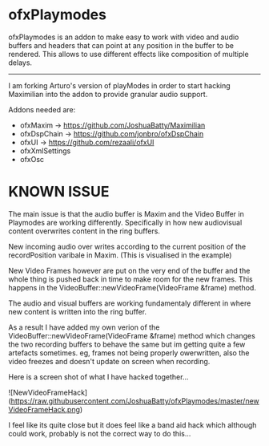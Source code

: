 ofxPlaymodes
============

ofxPlaymodes is an addon to make easy to work with video and audio buffers and headers that can point at any position in the buffer to be rendered. This allows to use different effects like composition of multiple delays.

**************************************************
I am forking Arturo's version of playModes in order to start hacking Maximilian into the addon to provide granular audio support. 


Addons needed are:
- ofxMaxim -> https://github.com/JoshuaBatty/Maximilian
- ofxDspChain -> https://github.com/jonbro/ofxDspChain
- ofxUI -> https://github.com/rezaali/ofxUI
- ofxXmlSettings
- ofxOsc

KNOWN ISSUE
============
The main issue is that the audio buffer is Maxim and the Video Buffer in Playmodes are working differently. Specifically in how new audiovisual content overwrites content in the ring buffers. 

New incoming audio over writes according to the current position of the recordPosition varibale in Maxim. (This is visualised in the example)

New Video Frames however are put on the very end of the buffer and the whole thing is pushed back in time to make room for the new frames. This happens in the VideoBuffer::newVideoFrame(VideoFrame &frame) method. 

The audio and visual buffers are working fundamentaly different in where new content is written into the ring buffer.  


As a result I have added my own verion of the VideoBuffer::newVideoFrame(VideoFrame &frame) method which changes the two recording buffers to behave the same but im getting quite a few artefacts sometimes. eg, frames not being properly owerwritten, also the video freezes and doesn't update on screen when recording. 

Here is a screen shot of what I have hacked together... 

![NewVideoFrameHack] (https://raw.githubusercontent.com/JoshuaBatty/ofxPlaymodes/master/newVideoFrameHack.png)

I feel like its quite close but it does feel like a band aid hack which although could work, probably is not the correct way to do this... 
